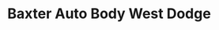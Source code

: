 ---
title: "Baxter Auto Body West Dodge"
url: /omaha/baxter-auto-body-west-dodge/
shop: car repair
---